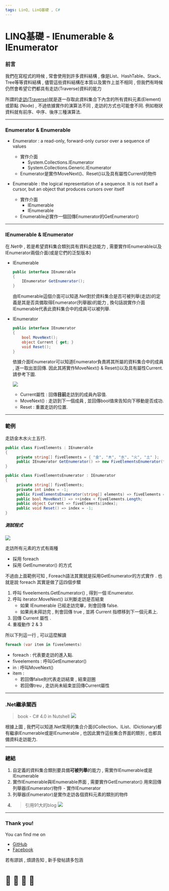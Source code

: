 ```yaml
---
tags: LinQ, LinQ基礎 , C#
---
```


# LINQ基礎 - IEnumerable & IEnumerator

### 前言
我們在寫程式的時候 , 常會使用到許多資料結構 , 像是List、HashTable、Stack、Tree等等資料結構 , 儘管這些資料結構在本質以及實作上並不相同 , 但我們有時候仍然會希望它們都具有走訪(Traverse)資料的能力

所謂的[走訪(Traverse)](https://www.quora.com/What-is-traversing)就是逐一存取此資料集合下內含的所有資料元素(Element)或節點 (Node) , 不過依據實作的演算法不同 , 走訪的方式也可能會不同. 例如樹狀資料就有前序、中序、後序三種演算法.

--- 

### Enumerator & Enumerable
- Enumerator : a read-only, forward-only cursor over a sequence of values
    * 實作介面
        * System.Collections.IEnumerator
        * System.Collections.Generic.IEnumerator<T>
    * Enumerator是實作MoveNext()、Reset()以及具有屬性Current的物件
    
- Enumerable : the logical representation of a sequence. It is not itself a cursor, but an object that produces cursors over itself
    * 實作介面
        * IEnumerable 
        * IEnumerable<T> 
    * Enumerable必實作一個回傳Enumerator的GetEnumerator() 
    
---

### IEnumerable & IEnumerator

在.Net中 , 若是希望資料集合類別具有資料走訪能力 , 需要實作IEnumerable以及IEnumerator兩個介面(或是它們的泛型版本)

- IEnumerable
    ```C#
    public interface IEnumerable
    {
        IEnumerator GetEnumerator();
    }
    ```
    由IEnumerable這個介面可以知道.Net對於資料集合是否可被列舉(走訪)的定義是其是否具備取得Enumerator(列舉器)的能力 , 換句話說實作介面IEnumerable代表此資料集合中的成員可以被列舉.
    
- IEnumerator
    ```C#
    public interface IEnumerator
    {
        bool MoveNext();
        object Current { get; }
        void Reset();
    }
    ```
    依據介面IEnumerator可以知道Enumerator負責將其所屬的資料集合中的成員 , 逐一取出並回傳. 因此其將實作MoveNext() & Reset()以及具有屬性Current. 請參考下圖.
    
    ![](https://i.imgur.com/ze6pKBH.gif)
    
    - Current屬性 : 回傳**目前**走訪到的成員內容值.
    - MoveNext() : 走訪到下一個成員 , 並回傳bool值來告知向下移動是否成功. 
    - Reset : 重置走訪的位置.
    
---

### 範例

走訪金木水火土五行.

```C#
public class FiveElements : IEnumerable
{
     private string[] fiveElements = { "金", "木", "水", "火", "土" };
     public IEnumerator GetEnumerator() => new FiveElementsEnumerator(fiveElements);
}
```
```C#
public class FiveElementsEnumerator : IEnumerator
{
     private string[] fiveElements;
     private int index = -1;
     public FiveElementsEnumerator(string[] elements) => fiveElements = elements;
     public bool MoveNext() => ++index < fiveElements.Length;
     public object Current => fiveElements[index];
     public void Reset() => index = -1;
}
```
##### 測試程式
![](https://i.imgur.com/9BtSkTR.png)

走訪所有元素的方式有兩種
* 採用 foreach
* 採用 GetEnumerator() 的方式

不過由上面範例可知 , Foreach語法其實就是採用GetEnumerator的方式實作 . 也就是說 foreach 其實是做了這四個步驟
1. 呼叫 fiveelements.GetEnumerator() , 得到一個 IEnumerator.
2. 呼叫 iterator.MoveNext() 以判斷走訪是否結束
    - 如果 IEnumerable 已經走訪完畢，則會回傳 false. 
    - 如果尚未拜訪完 , 則會回傳 true , 並將 Current 指標移到下一個元素上.    
3. 回傳 Current 屬性 .
4. 重複動作 2 & 3

所以下列這一行 , 可以這麼解讀
```C#
foreach (var item in fiveelements)
```
- foreach : 代表要走訪的進入點.
- fiveelements : 呼叫GetEnumerator()
- in : 呼叫MoveNext()
- item :     
    - 若回傳false則代表走訪結束 , 結束迴圈
    - 若回傳treu , 走訪尚未結束並回傳Current屬性

---

### .Net繼承關西

>  book - C# 4.0 in Nutshell 
    ![](https://i.imgur.com/TDmJg3G.png)

根據上圖 , 我們可以知道.Net常用的集合介面(ICollection、IList、IDictionary)都有繼承IEnumerable或是IEnumerable<T> , 也因此實作這些集合界面的類別 , 也都具備資料走訪能力.

---

### 總結
1. 自定義的資料集合類別要具備**可被列舉**的能力 , 需實作IEnumerable或是IEnumerable<T>
2. 實作IEnumerable與IEnumerable<T>界面 , 需要實作GetEnumerator() 用來回傳列舉器(Enumerator)物件 - 實作IEnumerator
3. 列舉器(Enumerator)是實作走訪各個資料元素的類別的物件
4. > 引用91大的blog
 ![](https://i.imgur.com/ZepI1wi.png)









---

### Thank you! 

You can find me on

- [GitHub](https://github.com/s0920832252)
- [Facebook](https://www.facebook.com/fourtune.chen)

若有謬誤 , 煩請告知 , 新手發帖請多包涵

# :100: :muscle: :tada: :sheep: 
